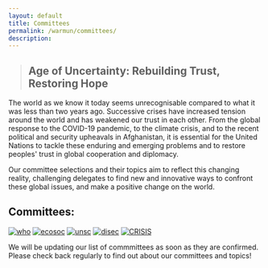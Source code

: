 ```yaml
---
layout: default
title: Committees
permalink: /warmun/committees/
description:
---
```

>## Age of Uncertainty: Rebuilding Trust, Restoring Hope

The world as we know it today seems unrecognisable compared to what it was less than two years ago. Successive crises have increased tension around the world and has weakened our trust in each other. From the global response to the COVID-19 pandemic, to the climate crisis, and to the recent political and security upheavals in Afghanistan, it is essential for the United Nations to tackle these enduring and emerging problems and to restore peoples' trust in global cooperation and diplomacy.

Our committee selections and their topics aim to reflect this changing reality, challenging delegates to find new and innovative ways to confront these global issues, and make a positive change on the world.

## Committees:
<a href="http://warwickun.org/warmun/committees/who">![who](https://user-images.githubusercontent.com/55463665/138565660-1d1d3254-c93b-48fb-a93f-f6c1239bd527.jpg)</a>
<a href="http://warwickun.org/warmun/committees/ecosoc">![ecosoc](https://user-images.githubusercontent.com/55463665/138565663-005d08a9-c6c6-4c5d-ba4c-f4da36ac7195.jpg)</a>
<a href="http://warwickun.org/warmun/committees/unsc">![unsc](https://user-images.githubusercontent.com/55463665/138565665-b155a203-7bf3-452e-b92e-50c679c462bd.jpg)</a>
<a href="http://warwickun.org/warmun/committees/disec">![disec](https://user-images.githubusercontent.com/55463665/138565667-86fe0bd4-c655-4f06-9476-ee08338a8059.jpg)</a>
<a href="http://warwickun.org/warmun/committees/crisis"> ![CRISIS](https://user-images.githubusercontent.com/55463665/137209939-2677d73b-99ae-42a1-ba9b-9223bea776fe.jpg) </a>


We will be updating our list of commmittees as soon as they are confirmed. Please check back regularly to find out about our committees and topics!
